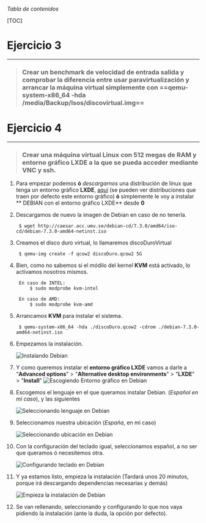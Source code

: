 _Tabla de contenidos_

[TOC]

# Ejercicio 3
-------------

> ### Crear un benchmark de velocidad de entrada salida y comprobar la diferencia entre usar paravirtualización y arrancar la máquina virtual simplemente con ==qemu-system-x86_64 -hda /media/Backup/Isos/discovirtual.img==


# Ejercicio 4
-------------
> ### Crear una máquina virtual Linux con 512 megas de RAM y entorno gráfico LXDE a la que se pueda acceder mediante VNC y ssh.

1. Para empezar podemos **ó** _descargarnos_ una distribución de linux que tenga un entorno gráfico **LXDE**, [aquí](http://wiki.lxde.org/es/Categor%C3%ADa:Distribuciones_de_GNU/Linux) (se pueden ver distribuciones que traen por defecto este entorno gráfico) **ó** simplemente le voy a instalar ** DEBIAN con el entorno gráfico LXDE** desde **0**

2. Descargamos de nuevo la imagen de Debian en caso de no tenerla.

        $ wget http://caesar.acc.umu.se/debian-cd/7.3.0/amd64/iso-cd/debian-7.3.0-amd64-netinst.iso

3. Creamos el disco duro virtual, lo llamaremos discoDuroVirtual

		$ qemu-img create -f qcow2 discoDuro.qcow2 5G
    
4. Bien, como no sabemos si el módilo del kernel **KVM** está activado, lo activamos nosotros mismos.

        En caso de INTEL:
    		$ sudo modprobe kvm-intel

        En caso de AMD:
            $ sudo modprobe kvm-amd

5. Arrancamos **KVM** para instalar el sistema.

        $ qemu-system-x86_64 -hda ./discoDuro.qcow2 -cdrom ./debian-7.3.0-amd64-netinst.iso
 
6. Empezamos la instalación.

	![Instalando Debian](https://raw.github.com/oskyar/InfraestructuraVirtual/master/Tema5/img/ej4-1.ArrancandoQEMU.png)
    
7. Y como queremos instalar el **entorno gráfico LXDE** vamos a darle a "**Advanced options**" > "**Alternative desktop environments**" > "**LXDE**" > "**Install**"
	![Escogiendo Entorno gráfico en Debian](https://raw.github.com/oskyar/InfraestructuraVirtual/master/Tema5/img/ej4-2.EscogiendoEntornoGrafico.png)
   
8. Escogemos el lenguaje en el que queramos instalar Debian. (*Español en mi caso*), y las siguientes

	![Seleccionando lenguaje en Debian](https://raw.github.com/oskyar/InfraestructuraVirtual/master/Tema5/img/ej4-3.SeleccionandoLenguaje.png)
    
9. Seleccionamos nuestra ubicación (*España*, en mi caso)
	
    ![Seleccionando ubicación en Debian](https://raw.github.com/oskyar/InfraestructuraVirtual/master/Tema5/img/ej4-4.EscogiendoUbicacion.png)
    
10. Con la configuración del teclado igual, seleccionamos español, a no ser que queramos ó necesitemos otra.

    ![Configurando teclado en Debian](https://raw.github.com/oskyar/InfraestructuraVirtual/master/Tema5/img/ej4-5.ConfigurandoTeclado.png)
    
11. Y ya estamos listo, empieza la instalación (Tardará unos 20 minutos, porque irá descargando dependencias necesarias y demás)

 	![Empieza la instalación de Debian](https://raw.github.com/oskyar/InfraestructuraVirtual/master/Tema5/img/ej4-6.EmpezandoInstalacion.png)

12. Se van rellenando, seleccionando y configurando lo que nos vaya pidiendo la instalación (ante la duda, la opción por defecto).




